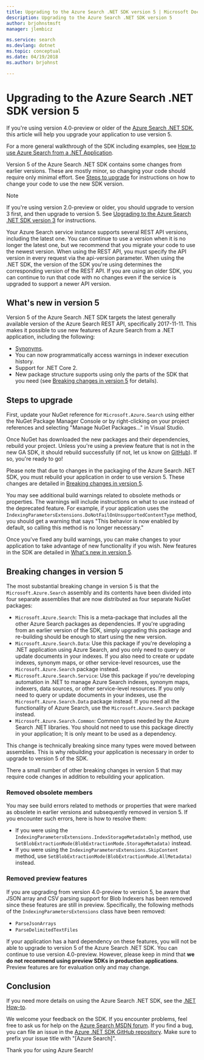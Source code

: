 ```yaml
---
title: Upgrading to the Azure Search .NET SDK version 5 | Microsoft Docs
description: Upgrading to the Azure Search .NET SDK version 5
author: brjohnstmsft
manager: jlembicz

ms.service: search
ms.devlang: dotnet
ms.topic: conceptual
ms.date: 04/19/2018
ms.author: brjohnst

---
```

# Upgrading to the Azure Search .NET SDK version 5
If you're using version 4.0-preview or older of the [Azure Search .NET SDK](https://aka.ms/search-sdk), this article will help you upgrade your application to use version 5.

For a more general walkthrough of the SDK including examples, see [How to use Azure Search from a .NET Application](search-howto-dotnet-sdk.md).

Version 5 of the Azure Search .NET SDK contains some changes from earlier versions. These are mostly minor, so changing your code should require only minimal effort. See [Steps to upgrade](#UpgradeSteps) for instructions on how to change your code to use the new SDK version.

> [!NOTE]
> If you're using version 2.0-preview or older, you should upgrade to version 3 first, and then upgrade to version 5. See [Upgrading to the Azure Search .NET SDK version 3](search-dotnet-sdk-migration.md) for instructions.
>
> Your Azure Search service instance supports several REST API versions, including the latest one. You can continue to use a version when it is no longer the latest one, but we recommend that you migrate your code to use the newest version. When using the REST API, you must specify the API version in every request via the api-version parameter. When using the .NET SDK, the version of the SDK you're using determines the corresponding version of the REST API. If you are using an older SDK, you can continue to run that code with no changes even if the service is upgraded to support a newer API version.

<a name="WhatsNew"></a>

## What's new in version 5
Version 5 of the Azure Search .NET SDK targets the latest generally available version of the Azure Search REST API, specifically 2017-11-11. This makes it possible to use new features of Azure Search from a .NET application, including the following:

* [Synonyms](search-synonyms.md).
* You can now programmatically access warnings in indexer execution history.
* Support for .NET Core 2.
* New package structure supports using only the parts of the SDK that you need (see [Breaking changes in version 5](#ListOfChanges) for details).

<a name="UpgradeSteps"></a>

## Steps to upgrade
First, update your NuGet reference for `Microsoft.Azure.Search` using either the NuGet Package Manager Console or by right-clicking on your project references and selecting "Manage NuGet Packages..." in Visual Studio.

Once NuGet has downloaded the new packages and their dependencies, rebuild your project. Unless you're using a preview feature that is not in the new GA SDK, it should rebuild successfully (if not, let us know on [GitHub](https://github.com/azure/azure-sdk-for-net/issues)). If so, you're ready to go!

Please note that due to changes in the packaging of the Azure Search .NET SDK, you must rebuild your application in order to use version 5. These changes are detailed in [Breaking changes in version 5](#ListOfChanges).

You may see additional build warnings related to obsolete methods or properties. The warnings will include instructions on what to use instead of the deprecated feature. For example, if your application uses the `IndexingParametersExtensions.DoNotFailOnUnsupportedContentType` method, you should get a warning that says "This behavior is now enabled by default, so calling this method is no longer necessary."

Once you've fixed any build warnings, you can make changes to your application to take advantage of new functionality if you wish. New features in the SDK are detailed in [What's new in version 5](#WhatsNew).

<a name="ListOfChanges"></a>

## Breaking changes in version 5
The most substantial breaking change in version 5 is that the `Microsoft.Azure.Search` assembly and its contents have been divided into four separate assemblies that are now distributed as four separate NuGet packages:

 - `Microsoft.Azure.Search`: This is a meta-package that includes all the other Azure Search packages as dependencies. If you're upgrading from an earlier version of the SDK, simply upgrading this package and re-building should be enough to start using the new version.
 - `Microsoft.Azure.Search.Data`: Use this package if you're developing a .NET application using Azure Search, and you only need to query or update documents in your indexes. If you also need to create or update indexes, synonym maps, or other service-level resources, use the `Microsoft.Azure.Search` package instead.
 - `Microsoft.Azure.Search.Service`: Use this package if you're developing automation in .NET to manage Azure Search indexes, synonym maps, indexers, data sources, or other service-level resources. If you only need to query or update documents in your indexes, use the `Microsoft.Azure.Search.Data` package instead. If you need all the functionality of Azure Search, use the `Microsoft.Azure.Search` package instead.
- `Microsoft.Azure.Search.Common`: Common types needed by the Azure Search .NET libraries. You should not need to use this package directly in your application; It is only meant to be used as a dependency.
 
This change is technically breaking since many types were moved between assemblies. This is why rebuilding your application is necessary in order to upgrade to version 5 of the SDK.

There a small number of other breaking changes in version 5 that may require code changes in addition to rebuilding your application.

### Removed obsolete members

You may see build errors related to methods or properties that were marked as obsolete in earlier versions and subsequently removed in version 5. If you encounter such errors, here is how to resolve them:

- If you were using the `IndexingParametersExtensions.IndexStorageMetadataOnly` method, use `SetBlobExtractionMode(BlobExtractionMode.StorageMetadata)` instead.
- If you were using the `IndexingParametersExtensions.SkipContent` method, use `SetBlobExtractionMode(BlobExtractionMode.AllMetadata)` instead.

### Removed preview features

If you are upgrading from version 4.0-preview to version 5, be aware that JSON array and CSV parsing support for Blob Indexers has been removed since these features are still in preview. Specifically, the following methods of the `IndexingParametersExtensions` class have been removed:

- `ParseJsonArrays`
- `ParseDelimitedTextFiles`

If your application has a hard dependency on these features, you will not be able to upgrade to version 5 of the Azure Search .NET SDK. You can continue to use version 4.0-preview. However, please keep in mind that **we do not recommend using preview SDKs in production applications**. Preview features are for evaluation only and may change.

## Conclusion
If you need more details on using the Azure Search .NET SDK, see the [.NET How-to](search-howto-dotnet-sdk.md).

We welcome your feedback on the SDK. If you encounter problems, feel free to ask us for help on the [Azure Search MSDN forum](https://social.msdn.microsoft.com/Forums/azure/home?forum=azuresearch). If you find a bug, you can file an issue in the [Azure .NET SDK GitHub repository](https://github.com/Azure/azure-sdk-for-net/issues). Make sure to prefix your issue title with "[Azure Search]".

Thank you for using Azure Search!

